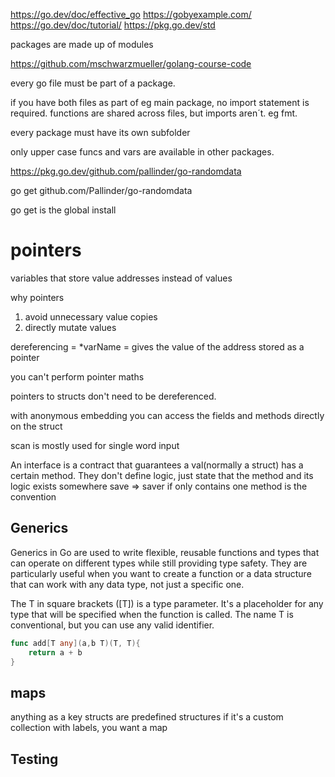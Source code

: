 https://go.dev/doc/effective_go
https://gobyexample.com/
https://go.dev/doc/tutorial/
https://pkg.go.dev/std

packages are made up of modules

https://github.com/mschwarzmueller/golang-course-code

every go file must be part of a package.

if you have both files as part of eg main package, no import statement is required. functions are shared across files, but imports aren´t. eg fmt.

every package must have its own subfolder

only upper case funcs and vars are available in other packages.

https://pkg.go.dev/github.com/pallinder/go-randomdata

go get github.com/Pallinder/go-randomdata

go get is the global install

# pointers

variables that store value addresses instead of values

why pointers

1. avoid unnecessary value copies
2. directly mutate values

dereferencing = \*varName = gives the value of the address stored as a pointer

you can't perform pointer maths

pointers to structs don't need to be dereferenced.

with anonymous embedding you can access the fields and methods directly on the struct

scan is mostly used for single word input

An interface is a contract that guarantees a val(normally a struct) has a certain method. They don't define logic, just state that the method and its logic exists somewhere
save => saver if only contains one method is the convention

## Generics

Generics in Go are used to write flexible, reusable functions and types that can operate on different types while still providing type safety. They are particularly useful when you want to create a function or a data structure that can work with any data type, not just a specific one.

The T in square brackets ([T]) is a type parameter. It's a placeholder for any type that will be specified when the function is called. The name T is conventional, but you can use any valid identifier.

```go
func add[T any](a,b T)(T, T){
    return a + b
}


```

## maps

anything as a key
structs are predefined structures
if it's a custom collection with labels, you want a map



## Testing


